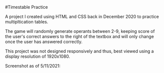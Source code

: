 #Timestable Practice

A project I created using HTML and CSS back in December 2020 to practice multipltication tables. 

The game will randomly generate operants between 2-9, keeping score of the user's correct answers to the right of the textbox and will only change once the user has answered correctly. 

This project was not designed responsively and thus, best viewed using a display resolution of 1920x1080.

Screenshot as of 5/11/2021: